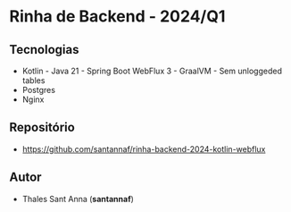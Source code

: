 # Rinha de Backend - 2024/Q1

## Tecnologias

- Kotlin - Java 21 - Spring Boot WebFlux 3 - GraalVM - Sem unloggeded tables
- Postgres
- Nginx

## Repositório

- https://github.com/santannaf/rinha-backend-2024-kotlin-webflux

## Autor

- Thales Sant Anna (**santannaf**)
